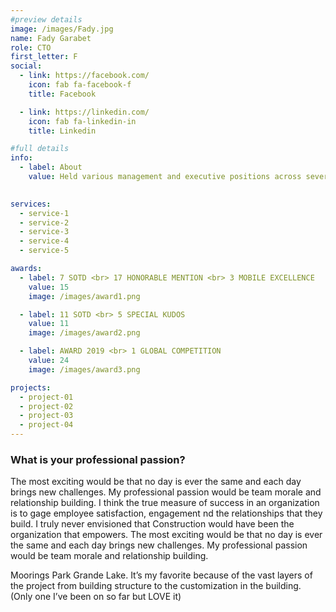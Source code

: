 ```yaml
---
#preview details
image: /images/Fady.jpg
name: Fady Garabet
role: CTO
first_letter: F
social:
  - link: https://facebook.com/
    icon: fab fa-facebook-f
    title: Facebook

  - link: https://linkedin.com/
    icon: fab fa-linkedin-in
    title: Linkedin

#full details
info:
  - label: About
    value: Held various management and executive positions across several industries, including Software Development, Manufacturing and Supply Chain. Over twenty 20 years of leadership and key role in founding and managing several successful companies. Team builder of technology and business consultant and product development with specialty in agile business implementations, optimizing resources, maintaining strict and transparent budgets. Proven networking skills, building partnership and delivering on time and on budget.Extensive experience in Information Technology, Analytics, Marketing, Negotiations and Finance. Spearheaded successful launch of several B2B software application for private and public sectors.
  

services: 
  - service-1
  - service-2
  - service-3
  - service-4
  - service-5

awards:
  - label: 7 SOTD <br> 17 HONORABLE MENTION <br> 3 MOBILE EXCELLENCE
    value: 15
    image: /images/award1.png

  - label: 11 SOTD <br> 5 SPECIAL KUDOS
    value: 11
    image: /images/award2.png

  - label: AWARD 2019 <br> 1 GLOBAL COMPETITION
    value: 24
    image: /images/award3.png

projects: 
  - project-01
  - project-02
  - project-03
  - project-04
---
```


### What is your professional passion?

The most exciting would be that no day is ever the same and each day brings new challenges. My professional passion would be team morale and relationship building. I think the true measure of success in an organization is to gage employee satisfaction, engagement nd the relationships that they build. I truly never envisioned that Construction would have been the organization that empowers. The most exciting would be that no day is ever the same and each day brings new challenges. My professional passion would be team morale and relationship building.

Moorings Park Grande Lake. It’s my favorite because of the vast layers of the project from building structure to the customization in the building. (Only one I’ve been on so far but LOVE it)